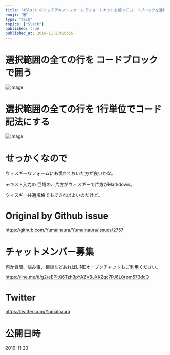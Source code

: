```yaml
---
title: "#Slack のリッチテキストフォームでショートカットを使ってコードブロックを適用してみる"
emoji: "🖥"
type: "tech"
topics: ["Slack"]
published: true
published_at: 2019-11-23t16:55
---
```


# 選択範囲の全ての行を コードブロックで囲う

![image](https://user-images.githubusercontent.com/13635059/69469508-9c04a780-0dd4-11ea-9a84-e675777d8c43.png)


# 選択範囲の全ての行を 1行単位でコード記法にする

![image](https://user-images.githubusercontent.com/13635059/69469522-b179d180-0dd4-11ea-9222-045b630a0b9e.png)


# せっかくなので

ウィスギーなフォームにも慣れておいた方が良いかな。

テキスト入力の 巨塔の、片方がウィスギーで片方がMarkdown。

ウィスギー共通規格でもできればよいのだけど。


# Original by Github issue

https://github.com/YumaInaura/YumaInaura/issues/2757








<!-- Update From Qiita API -->

# チャットメンバー募集


何か質問、悩み事、相談などあればLINEオープンチャットもご利用ください。

https://line.me/ti/g2/eEPltQ6Tzh3pYAZV8JXKZqc7PJ6L0rpm573dcQ





# Twitter


https://twitter.com/YumaInaura


<!-- Update From Qiita API -->



# 公開日時

2019-11-23
